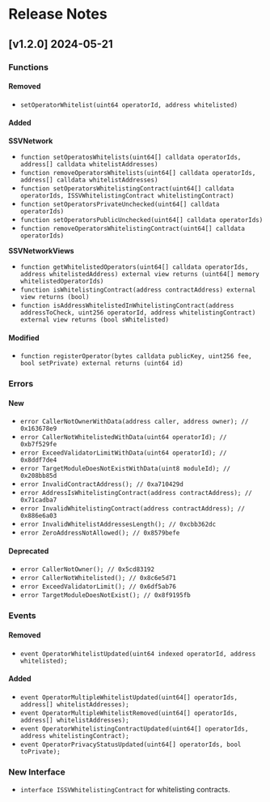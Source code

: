 # Release Notes

## [v1.2.0] 2024-05-21

### Functions

#### Removed
- `setOperatorWhitelist(uint64 operatorId, address whitelisted)`

#### Added

**SSVNetwork**
- `function setOperatosWhitelists(uint64[] calldata operatorIds, address[] calldata whitelistAddresses)`
- `function removeOperatorsWhitelists(uint64[] calldata operatorIds, address[] calldata whitelistAddresses)`
- `function setOperatorsWhitelistingContract(uint64[] calldata operatorIds, ISSVWhitelistingContract whitelistingContract)`
- `function setOperatorsPrivateUnchecked(uint64[] calldata operatorIds)`
- `function setOperatorsPublicUnchecked(uint64[] calldata operatorIds)`
- `function removeOperatorsWhitelistingContract(uint64[] calldata operatorIds)`

**SSVNetworkViews**
- `function getWhitelistedOperators(uint64[] calldata operatorIds, address whitelistedAddress) external view returns (uint64[] memory whitelistedOperatorIds)`
- `function isWhitelistingContract(address contractAddress) external view returns (bool)`
- `function isAddressWhitelistedInWhitelistingContract(address addressToCheck, uint256 operatorId, address whitelistingContract) external view returns (bool sWhitelisted)`

#### Modified
- `function registerOperator(bytes calldata publicKey, uint256 fee, bool setPrivate) external returns (uint64 id)`

### Errors

#### New
- `error CallerNotOwnerWithData(address caller, address owner); // 0x163678e9`
- `error CallerNotWhitelistedWithData(uint64 operatorId); // 0xb7f529fe`
- `error ExceedValidatorLimitWithData(uint64 operatorId); // 0x8ddf7de4`
- `error TargetModuleDoesNotExistWithData(uint8 moduleId); // 0x208bb85d`
- `error InvalidContractAddress(); // 0xa710429d`
- `error AddressIsWhitelistingContract(address contractAddress); // 0x71cadba7`
- `error InvalidWhitelistingContract(address contractAddress); // 0x886e6a03`
- `error InvalidWhitelistAddressesLength(); // 0xcbb362dc`
- `error ZeroAddressNotAllowed(); // 0x8579befe`

#### Deprecated
- `error CallerNotOwner(); // 0x5cd83192`
- `error CallerNotWhitelisted(); // 0x8c6e5d71`
- `error ExceedValidatorLimit(); // 0x6df5ab76`
- `error TargetModuleDoesNotExist(); // 0x8f9195fb`

### Events

#### Removed
- `event OperatorWhitelistUpdated(uint64 indexed operatorId, address whitelisted);`

#### Added
- `event OperatorMultipleWhitelistUpdated(uint64[] operatorIds, address[] whitelistAddresses);`
- `event OperatorMultipleWhitelistRemoved(uint64[] operatorIds, address[] whitelistAddresses);`
- `event OperatorWhitelistingContractUpdated(uint64[] operatorIds, address whitelistingContract);`
- `event OperatorPrivacyStatusUpdated(uint64[] operatorIds, bool toPrivate);`

### New Interface
- `interface ISSVWhitelistingContract` for whitelisting contracts.